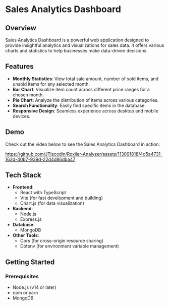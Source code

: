 # Sales Analytics Dashboard

## Overview

Sales Analytics Dashboard is a powerful web application designed to provide insightful analytics and visualizations for sales data. It offers various charts and statistics to help businesses make data-driven decisions.

## Features

- **Monthly Statistics**: View total sale amount, number of sold items, and unsold items for any selected month.
- **Bar Chart**: Visualize item count across different price ranges for a chosen month.
- **Pie Chart**: Analyze the distribution of items across various categories.
- **Search Functionality**: Easily find specific items in the database.
- **Responsive Design**: Seamless experience across desktop and mobile devices.

## Demo

Check out the video below to see the Sales Analytics Dashboard in action:



https://github.com/JTiscodin/Roxiler-Analyzer/assets/113091818/4d5a4731-162d-40b7-939d-22d4d86dba47



## Tech Stack

- **Frontend**: 
  - React with TypeScript
  - Vite (for fast development and building)
  - Chart.js (for data visualization)
- **Backend**:
  - Node.js
  - Express.js
- **Database**:
  - MongoDB
- **Other Tools**:
  - Cors (for cross-origin resource sharing)
  - Dotenv (for environment variable management)

## Getting Started

### Prerequisites

- Node.js (v14 or later)
- npm or yarn
- MongoDB
